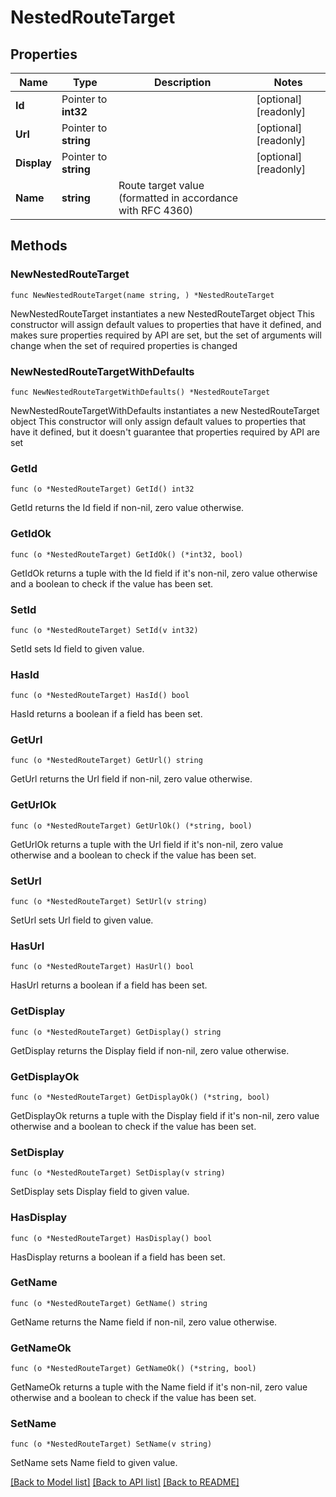 # NestedRouteTarget

## Properties

Name | Type | Description | Notes
------------ | ------------- | ------------- | -------------
**Id** | Pointer to **int32** |  | [optional] [readonly] 
**Url** | Pointer to **string** |  | [optional] [readonly] 
**Display** | Pointer to **string** |  | [optional] [readonly] 
**Name** | **string** | Route target value (formatted in accordance with RFC 4360) | 

## Methods

### NewNestedRouteTarget

`func NewNestedRouteTarget(name string, ) *NestedRouteTarget`

NewNestedRouteTarget instantiates a new NestedRouteTarget object
This constructor will assign default values to properties that have it defined,
and makes sure properties required by API are set, but the set of arguments
will change when the set of required properties is changed

### NewNestedRouteTargetWithDefaults

`func NewNestedRouteTargetWithDefaults() *NestedRouteTarget`

NewNestedRouteTargetWithDefaults instantiates a new NestedRouteTarget object
This constructor will only assign default values to properties that have it defined,
but it doesn't guarantee that properties required by API are set

### GetId

`func (o *NestedRouteTarget) GetId() int32`

GetId returns the Id field if non-nil, zero value otherwise.

### GetIdOk

`func (o *NestedRouteTarget) GetIdOk() (*int32, bool)`

GetIdOk returns a tuple with the Id field if it's non-nil, zero value otherwise
and a boolean to check if the value has been set.

### SetId

`func (o *NestedRouteTarget) SetId(v int32)`

SetId sets Id field to given value.

### HasId

`func (o *NestedRouteTarget) HasId() bool`

HasId returns a boolean if a field has been set.

### GetUrl

`func (o *NestedRouteTarget) GetUrl() string`

GetUrl returns the Url field if non-nil, zero value otherwise.

### GetUrlOk

`func (o *NestedRouteTarget) GetUrlOk() (*string, bool)`

GetUrlOk returns a tuple with the Url field if it's non-nil, zero value otherwise
and a boolean to check if the value has been set.

### SetUrl

`func (o *NestedRouteTarget) SetUrl(v string)`

SetUrl sets Url field to given value.

### HasUrl

`func (o *NestedRouteTarget) HasUrl() bool`

HasUrl returns a boolean if a field has been set.

### GetDisplay

`func (o *NestedRouteTarget) GetDisplay() string`

GetDisplay returns the Display field if non-nil, zero value otherwise.

### GetDisplayOk

`func (o *NestedRouteTarget) GetDisplayOk() (*string, bool)`

GetDisplayOk returns a tuple with the Display field if it's non-nil, zero value otherwise
and a boolean to check if the value has been set.

### SetDisplay

`func (o *NestedRouteTarget) SetDisplay(v string)`

SetDisplay sets Display field to given value.

### HasDisplay

`func (o *NestedRouteTarget) HasDisplay() bool`

HasDisplay returns a boolean if a field has been set.

### GetName

`func (o *NestedRouteTarget) GetName() string`

GetName returns the Name field if non-nil, zero value otherwise.

### GetNameOk

`func (o *NestedRouteTarget) GetNameOk() (*string, bool)`

GetNameOk returns a tuple with the Name field if it's non-nil, zero value otherwise
and a boolean to check if the value has been set.

### SetName

`func (o *NestedRouteTarget) SetName(v string)`

SetName sets Name field to given value.



[[Back to Model list]](../README.md#documentation-for-models) [[Back to API list]](../README.md#documentation-for-api-endpoints) [[Back to README]](../README.md)


